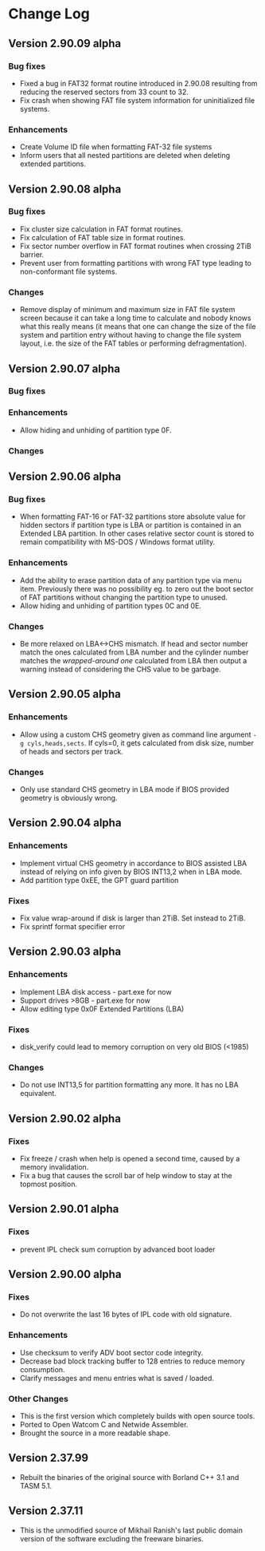 # Change Log

## Version 2.90.09 alpha
### Bug fixes
 * Fixed a bug in FAT32 format routine introduced in 2.90.08 resulting from reducing the reserved sectors from 33 count to 32.
 * Fix crash when showing FAT file system information for uninitialized file systems.
 
### Enhancements
 * Create Volume ID file when formatting FAT-32 file systems
 * Inform users that all nested partitions are deleted when deleting extended partitions.

## Version 2.90.08 alpha
### Bug fixes
 * Fix cluster size calculation in FAT format routines.
 * Fix calculation of FAT table size in format routines.
 * Fix sector number overflow in FAT format routines when crossing 2TiB barrier.
 * Prevent user from formatting partitions with wrong FAT type leading to non-conformant file systems.

### Changes
 * Remove display of minimum and maximum size in FAT file system screen because it can take a long time to calculate and nobody knows what this really means (it means that one can change the size of the file system and partition entry without having to change the file system layout, i.e. the size of the FAT tables or performing defragmentation).

## Version 2.90.07 alpha
### Bug fixes

### Enhancements
 * Allow hiding and unhiding of partition type 0F.

### Changes


## Version 2.90.06 alpha
### Bug fixes
 * When formatting FAT-16 or FAT-32 partitions store absolute value for hidden sectors if partition type is LBA or partition is contained in an Extended LBA partition. In other cases relative sector count is stored to remain compatibility with MS-DOS / Windows format utility.

### Enhancements
 * Add the ability to erase partition data of any partition type via menu item. Previously there was no possibility eg. to zero out the boot sector of FAT partitions without changing the partition type to unused.
 * Allow hiding and unhiding of partition types 0C and 0E.

### Changes
 * Be more relaxed on LBA<->CHS mismatch. If head and sector number match the ones calculated from LBA number and the cylinder number matches the _wrapped-around one_ calculated from LBA then output a warning instead of considering the CHS value to be garbage.


## Version 2.90.05 alpha
### Enhancements
 * Allow using a custom CHS geometry given as command line argument `-g cyls,heads,sects`. If cyls=0, it gets calculated from disk size, number of heads and sectors per track.

### Changes
 * Only use standard CHS geometry in LBA mode if BIOS provided geometry is obviously wrong.


## Version 2.90.04 alpha
### Enhancements
 * Implement virtual CHS geometry in accordance to BIOS assisted LBA instead of relying on info given by BIOS INT13,2 when in LBA mode.
 * Add partition type 0xEE, the GPT guard partition

### Fixes
 * Fix value wrap-around if disk is larger than 2TiB. Set instead to 2TiB.
 * Fix sprintf format specifier error


## Version 2.90.03 alpha
### Enhancements
 * Implement LBA disk access - part.exe for now
 * Support drives >8GB - part.exe for now
 * Allow editing type 0x0F Extended Partitions (LBA)

### Fixes
 * disk_verify could lead to memory corruption on very old BIOS (<1985)

### Changes
 * Do not use INT13,5 for partition formatting any more. It has no LBA equivalent.


## Version 2.90.02 alpha
### Fixes
 * Fix freeze / crash when help is opened a second time, caused by a memory invalidation.
 * Fix a bug that causes the scroll bar of help window to stay at the topmost position.


## Version 2.90.01 alpha
### Fixes
 * prevent IPL check sum corruption by advanced boot loader


## Version 2.90.00 alpha
### Fixes
 * Do not overwrite the last 16 bytes of IPL code with old signature.

### Enhancements
 * Use checksum to verify ADV boot sector code integrity.
 * Decrease bad block tracking buffer to 128 entries to reduce memory consumption.
 * Clarify messages and menu entries what is saved / loaded.

### Other Changes
 * This is the first version which completely builds with open source tools.
 * Ported to Open Watcom C and Netwide Assembler.
 * Brought the source in a more readable shape.


## Version 2.37.99
 * Rebuilt the binaries of the original source with Borland C++ 3.1 and TASM 5.1.


## Version 2.37.11
 * This is the unmodified source of Mikhail Ranish's last public domain version of the software excluding the freeware binaries.
